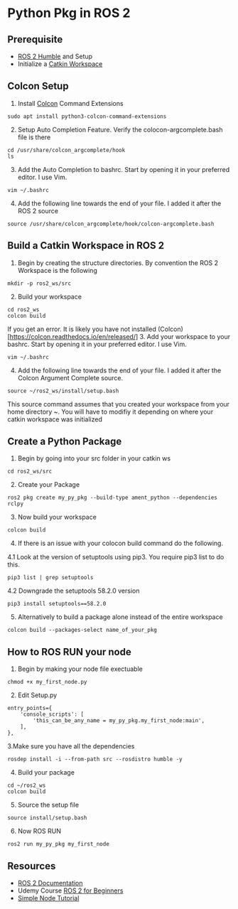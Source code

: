 # Python Pkg in ROS 2
## Prerequisite
- [ROS 2 Humble](https://docs.ros.org/en/humble/Installation.html) and Setup
- Initialize a [Catkin Workspace](https://docs.ros.org/en/foxy/Tutorials/Beginner-Client-Libraries/Creating-A-Workspace/Creating-A-Workspace.html)
## Colcon Setup
1. Install [Colcon](https://colcon.readthedocs.io/en/released/) Command Extensions
```
sudo apt install python3-colcon-command-extensions
```
2. Setup Auto Completion Feature. Verify the colocon-argcomplete.bash file is there
```
cd /usr/share/colcon_argcomplete/hook
ls
```
3. Add the Auto Completion to bashrc. Start by opening it in your preferred editor. I use Vim.
```
vim ~/.bashrc  
```
4. Add the following line towards the end of your file. I added it after the ROS 2 source
```
source /usr/share/colcon_argcomplete/hook/colcon-argcomplete.bash
```
## Build a Catkin Workspace in ROS 2
1. Begin by creating the structure directories. By convention the ROS 2 Workspace is the following
```
mkdir -p ros2_ws/src
```
2. Build your workspace
```
cd ros2_ws
colcon build
```
If you get an error. It is likely you have not installed (Colcon)[https://colcon.readthedocs.io/en/released/]
3. Add your workspace to your bashrc. Start by opening it in your preferred editor. I use Vim.
```
vim ~/.bashrc  
```
4. Add the following line towards the end of your file. I added it after the Colcon Argument Complete source.
```
source ~/ros2_ws/install/setup.bash
```
This source command assumes that you created your workspace from your home directory ~. You will have to modifiy it depending on where your catkin workspace was initialized
## Create a Python Package
1. Begin by going into your src folder in your catkin ws
```
cd ros2_ws/src
```
2. Create your Package
```
ros2 pkg create my_py_pkg --build-type ament_python --dependencies rclpy
```
3. Now build your workspace
```
colcon build
```
4. If there is an issue with your colocon build command do the following. 

4.1 Look at the version of setuptools using pip3. You require pip3 list to do this. 
```
pip3 list | grep setuptools
```
4.2 Downgrade the setuptools 58.2.0 version
```
pip3 install setuptools==58.2.0
```
5. Alternatively to build a package alone instead of the entire workspace
```
colcon build --packages-select name_of_your_pkg
```
## How to ROS RUN your node
1. Begin by making your node file exectuable
```
chmod +x my_first_node.py
```
2. Edit Setup.py
```
entry_points={
    'console_scripts': [
        'this_can_be_any_name = my_py_pkg.my_first_node:main',
    ],
},
```
3.Make sure you have all the dependencies
```
rosdep install -i --from-path src --rosdistro humble -y
```
4. Build your package
```
cd ~/ros2_ws
colcon build
```
5. Source the setup file
```
source install/setup.bash
```
6. Now ROS RUN
```
ros2 run my_py_pkg my_first_node
```

## Resources
- [ROS 2 Documentation](https://docs.ros.org/en/humble/index.html)
- Udemy Course [ROS 2 for Beginners](https://www.udemy.com/course/ros2-for-beginners/?couponCode=2021PM20)
- [Simple Node Tutorial](https://docs.ros.org/en/foxy/Tutorials/Beginner-Client-Libraries/Writing-A-Simple-Py-Publisher-And-Subscriber.html#build-and-run) 
